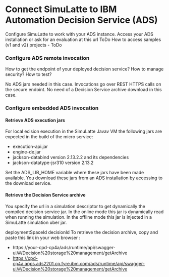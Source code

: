 # Connect SimuLatte to IBM Automation Decision Service (ADS)

Configure SimuLatte to work with your ADS instance.
Access your ADS installation or ask for an evaluation at this url ToDo
How to access samples (v1 and v2) projects - ToDo

### Configure ADS remote invocation
How to get the endpoint of your deployed decision service?
How to manage security?
How to test?

No ADS jars needed in this case. Invocations go over REST HTTPS calls on the secure endoint.
No need of a Decision Service archive download in this case.

### Configure embedded ADS invocation
#### Retrieve ADS execution jars
For local ecision execution in the SimuLatte Javav VM the following jars are expected in the build of the micro service:
   * execution-api.jar
   * engine-de.jar
   * jackson-databind version 2.13.2.2 and its dependencies
   * jackson-datatype-jsr310 version 2.13.2

Set the ADS_LIB_HOME variable where these jars have been made available.
You download these jars from an ADS installation by accessing to the download service.

#### Retrieve the Decision Service archive
You specify the url in a simulation descriptor to get dynamically the compiled decision service jar.
In the online mode this jar is dynamically read when running the simulation. In the offline mode this jar is injected in a SimuLatte simulation uber jar.

deploymentSpaceId
decisionId
To retrieve the decision archive, copy and paste this link in your web browser : 
   * https://your-cpd-cp4a/ads/runtime/api/swagger-ui/#/Decision%20storage%20management/getArchive
   * https://cpd-cp4a.apps.ads2201.cp.fyre.ibm.com/ads/runtime/api/swagger-ui/#/Decision%20storage%20management/getArchive
